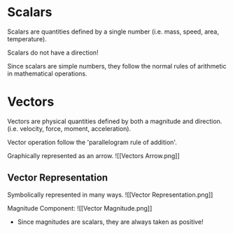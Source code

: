 # Scalars
Scalars are quantities defined by a single number (i.e. mass, speed, area, temperature).

Scalars do not have a direction!

Since scalars are simple numbers, they follow the normal rules of arithmetic in mathematical operations.

# Vectors
Vectors are physical quantities defined by both a magnitude and direction. (i.e. velocity, force, moment, acceleration).

Vector operation follow the 'parallelogram rule of addition'.

Graphically represented as an arrow.
![[Vectors Arrow.png]]

## Vector Representation
Symbolically represented in many ways.
![[Vector Representation.png]]

Magnitude Component:
![[Vector Magnitude.png]]

- Since magnitudes are scalars, they are always taken as positive!